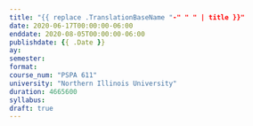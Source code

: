 ```yaml
---
title: "{{ replace .TranslationBaseName "-" " " | title }}"
date: 2020-06-17T00:00:00-06:00
enddate: 2020-08-05T00:00:00-06:00
publishdate: {{ .Date }}
ay:
semester:
format:
course_num: "PSPA 611"
university: "Northern Illinois University"
duration: 4665600
syllabus:
draft: true
---
```

